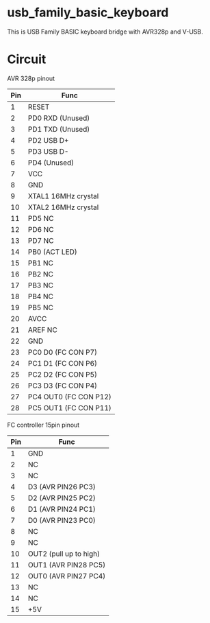 # usb_family_basic_keyboard

This is USB Family BASIC keyboard bridge with AVR328p and V-USB.

# Circuit 

AVR 328p pinout


|Pin|Func|
| ------------- | ------------- |
|1|RESET|	
|2|PD0 RXD (Unused)	
|3|PD1 TXD	(Unused)
|4|PD2	USB D+|
|5|PD3	USB D-|
|6|PD4	(Unused)|
|7|VCC	|
|8|GND	|
|9|XTAL1	16MHz crystal|
|10|XTAL2	16MHz crystal|
|11|PD5	NC|
|12|PD6	NC|
|13|PD7	NC|
|14|PB0	(ACT LED)|
|15|PB1	NC|
|16|PB2	NC|
|17|PB3	NC|
|18|PB4	NC|
|19|PB5	NC|
|20|AVCC	|
|21|AREF NC|
|22|GND	|
|23|PC0	D0 (FC CON P7)|
|24|PC1	D1 (FC CON P6)|
|25|PC2	D2 (FC CON P5)|
|26|PC3	D3 (FC CON P4)|
|27|PC4	OUT0 (FC CON P12)|
|28|PC5	OUT1 (FC CON P11)|

FC controller 15pin pinout

|Pin|Func|
| ------------- | ------------- |
|1|GND|
|2|NC|
|3|NC|
|4|D3 (AVR PIN26 PC3)|
|5|D2 (AVR PIN25 PC2)|
|6|D1 (AVR PIN24 PC1)|
|7|D0 (AVR PIN23 PC0)|
|8|NC|
|9|NC|
|10|OUT2 (pull up to high)|
|11|OUT1 (AVR PIN28 PC5)|
|12|OUT0 (AVR PIN27 PC4)|
|13|NC|
|14|NC|
|15|+5V|
